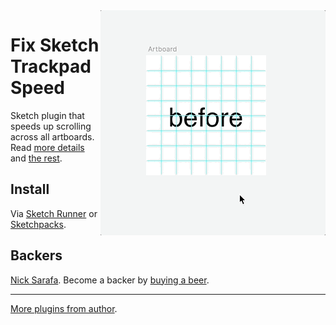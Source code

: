 <img src="gif.gif" align="right">

# Fix Sketch Trackpad Speed

Sketch plugin that speeds up scrolling across all artboards. Read [more details](http://sketchplugins.com/d/481-mscontentdrawview-scrollwheelscroll-and-calculating-sketch-viewport) and [the rest](https://www.google.com/search?q=trackpad+slow+sketch).

## Install

Via [Sketch Runner](http://sketchrunner.com) or [Sketchpacks](https://sketchpacks.com/pravdomil/FixSketchTrackpadSpeed).

## Backers
[Nick Sarafa](https://github.com/nsarafa). Become a backer by [buying a beer](https://www.paypal.com/cgi-bin/webscr?cmd=_s-xclick&hosted_button_id=BCL2X3AFQBAP2&item_name=Fix%20Sketch%20Trackpad%20Speed%20Beer).

----

[More plugins from author](https://pravdomil.com/#sketch).
